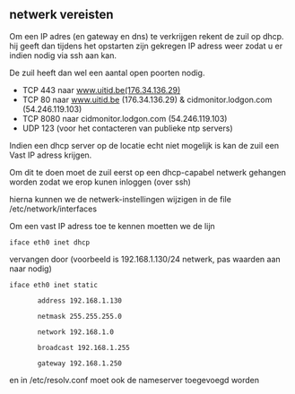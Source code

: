 ---
---
## netwerk vereisten

Om een IP adres (en gateway en dns) te verkrijgen rekent de zuil op dhcp. hij geeft dan tijdens het opstarten zijn gekregen IP adress weer zodat u er indien nodig via ssh aan kan.

De zuil heeft dan wel een aantal open poorten nodig. 

* TCP 443 naar www.uitid.be(176.34.136.29) 
* TCP 80 naar www.uitid.be (176.34.136.29) & cidmonitor.lodgon.com (54.246.119.103) 
* TCP 8080 naar cidmonitor.lodgon.com (54.246.119.103) 
* UDP 123 (voor het contacteren van publieke ntp servers) 



Indien een dhcp server op de locatie echt niet mogelijk is kan de zuil een Vast IP adress krijgen. 

Om dit te doen moet de zuil eerst op een dhcp-capabel netwerk gehangen worden zodat we erop kunen inloggen (over ssh) 


hierna kunnen we de netwerk-instellingen wijzigen in de file /etc/network/interfaces 

Om een vast IP adress toe te kennen moetten we de lijn 


```
iface eth0 inet dhcp
```

vervangen door (voorbeeld is 192.168.1.130/24 netwerk, pas waarden aan naar nodig)   


```
iface eth0 inet static

       address 192.168.1.130

       netmask 255.255.255.0

       network 192.168.1.0

       broadcast 192.168.1.255

       gateway 192.168.1.250
```

en in /etc/resolv.conf moet ook de nameserver toegevoegd worden 

